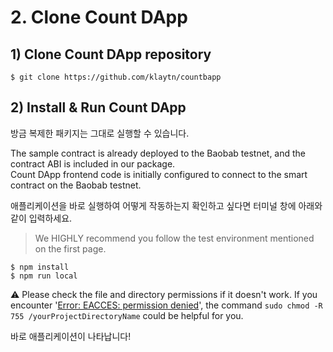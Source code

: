 # 2. Clone Count DApp <a id="2-clone-count-dapp"></a>

## 1\) Clone Count DApp repository <a id="1-clone-count-dapp-repository"></a>

```text
$ git clone https://github.com/klaytn/countbapp
```

## 2\) Install & Run Count DApp <a id="2-install-run-count-dapp"></a>

방금 복제한 패키지는 그대로 실행할 수 있습니다.

The sample contract is already deployed to the Baobab testnet, and the contract ABI is included in our package.  
Count DApp frontend code is initially configured to connect to the smart contract on the Baobab testnet.

애플리케이션을 바로 실행하여 어떻게 작동하는지 확인하고 싶다면 터미널 창에 아래와 같이 입력하세요.

> We HIGHLY recommend you follow the test environment mentioned on the first page.

```text
$ npm install
$ npm run local
```

&#9888; Please check the file and directory permissions if it doesn't work. If you encounter '[Error: EACCES: permission denied](https://stackoverflow.com/questions/38323880/error-eacces-permission-denied)', the command `sudo chmod -R 755 /yourProjectDirectoryName` could be helpful for you.

바로 애플리케이션이 나타납니다!

